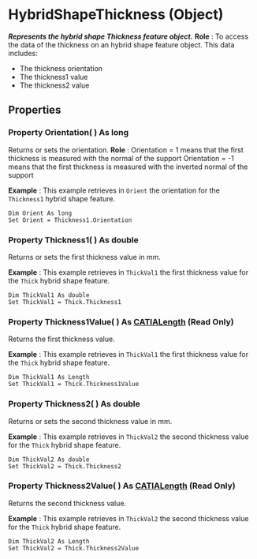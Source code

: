 # HybridShapeThickness (Object)

**_Represents the hybrid shape Thickness feature object._**
**Role** : To access the data of the thickness on an hybrid shape feature object. This data includes:

  * The thickness orientation
  * The thickness1 value
  * The thickness2 value

## Properties

### Property **Orientation**( ) As long

Returns or sets the orientation.
**Role** :
Orientation = 1 means that the first thickness is measured with the normal of the support Orientation = -1 means that the first thickness is measured with the inverted normal of the support

**Example** :      This example retrieves in `Orient` the orientation for the `Thickness1` hybrid shape feature.

```VBScript
Dim Orient As long
Set Orient = Thickness1.Orientation

```

### Property **Thickness1**( ) As double

Returns or sets the first thickness value in mm.

**Example** : This example retrieves in `ThickVal1` the first thickness value for the `Thick` hybrid shape feature.

```VBScript
Dim ThickVal1 As double
Set ThickVal1 = Thick.Thickness1

```

### Property **Thickness1Value**( ) As [CATIALength](../KnowledgeInterfaces/interface_Length_8108.md) (Read Only)

Returns the first thickness value.

**Example** :      This example retrieves in `ThickVal1` the first thickness value for the `Thick` hybrid shape feature.

```VBScript
Dim ThickVal1 As Length
Set ThickVal1 = Thick.Thickness1Value

```

### Property **Thickness2**( ) As double

Returns or sets the second thickness value in mm.

**Example** : This example retrieves in `ThickVal2` the second thickness value for the `Thick` hybrid shape feature.

```VBScript
Dim ThickVal2 As double
Set ThickVal2 = Thick.Thickness2

```

### Property **Thickness2Value**( ) As [CATIALength](../KnowledgeInterfaces/interface_Length_8108.md) (Read Only)

Returns the second thickness value.

**Example** :      This example retrieves in `ThickVal2` the second thickness value for the `Thick` hybrid shape feature.

```VBScript
Dim ThickVal2 As Length
Set ThickVal2 = Thick.Thickness2Value

```